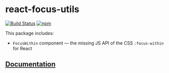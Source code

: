 # react-focus-utils

[![Build Status](https://travis-ci.org/okonet/react-simple-focus-within.svg)](https://travis-ci.org/okonet/react-simple-focus-within) [![npm](https://img.shields.io/npm/v/react-simple-focus-within.svg)](https://www.npmjs.com/package/react-simple-focus-within)

This package includes:

- `FocusWithin` component — the missing JS API of the CSS `:focus-within` for React

## [Documentation](https://react-focus-utils.netlify.com)
